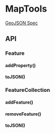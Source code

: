 # MapTools

[GeoJSON Spec](https://datatracker.ietf.org/doc/html/rfc7946#appendix-A.7)

## API


### Feature

#### addProperty()

#### toJSON()


### FeatureCollection

#### addFeature()

#### removeFeature()

#### toJSON()
